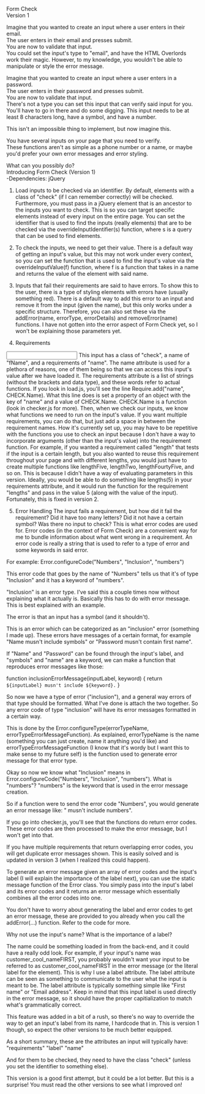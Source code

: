 Form Check<br>
Version 1<br>

Imagine that you wanted to create an input where a user enters in their email.<br>
The user enters in their email and presses submit.<br>
You are now to validate that input.<br>
You could set the input's type to "email", and have the HTML Overlords work their magic.
However, to my knowledge, you wouldn't be able to manipulate or style the error message.<br>

Imagine that you wanted to create an input where a user enters in a password.<br>
The user enters in their password and presses submit.<br>
You are now to validate that input.<br>
There's not a type you can set this input that can verify said input for you.<br>
You'll have to go in there and do some digging. This input needs to be at least
8 characters long, have a symbol, and have a number.<br>

This isn't an impossible thing to implement, but now imagine this.<br>

You have several inputs on your page that you need to verify.<br>These functions aren't as
simple as a phone number or a name, or maybe you'd prefer your own error messages and error styling.<br>

What can you possibly do?<br>
Introducing Form Check (Version 1)<br>
  -Dependencies: jQuery<br>
  
1. Load inputs to be checked via an identifier. By default, elements with a class of "check" (if I can remember correctly) will be checked. Furthermore, you must pass in a jQuery element that is an ancestor to the inputs you want to check. This is so you can target specific elements instead of every input on the entire page. You can set the identifier that is used to find the inputs (really elements) that are to be checked via the overrideInputIdentifier(s) function, where s is a query that can be used to find elements.

2. To check the inputs, we need to get their value. There is a default way of getting an input's value, but this may not work under every context, so you can set the function that is used to find the input's value via the overrideInputValue(f) function, where f is a function that takes in a name and returns the value of the element with said name.

3. Inputs that fail their requirements are said to have errors. To show this to the user, there is a type of styling elements with errors have (usually something red). There is a default way to add this error to an input and remove it from the input (given the name), but this only works under a specific structure. Therefore, you can also set these via the addError(name, errorType, errorDetails) and removeError(name) functions. I have not gotten into the error aspect of Form Check yet, so I won't be explaining those parameters yet.

4. Requirements
<input class="check" name="fName" requirements="name">
This input has a class of "check", a name of "fName", and a requirements of "name".
The name attribute is used for a plethora of reasons, one of them being so that we can access this input's
value after we have loaded it. 
The requirements attribute is a list of strings (without the brackets and data type), and these words refer to actual functions. If you look in load.js, you'll see the line Require.add("name", CHECK.Name). What this line does is set a property of an object with the key of "name" and a value of CHECK.Name. CHECK.Name is a function (look in checker.js for more). 
Then, when we check our inputs, we know what functions we need to run on the input's value.
If you want multiple requirements, you can do that, but just add a space in between the requirement names.
How it's currently set up, you may have to be repetitive with the functions you use to check an input because I don't have a way to incorporate arguments (other than the input's value) into the requirement function.
For example, if you wanted a requirement called "length" that tests if the input is a certain length, but you also wanted to reuse this requirement throughout your page and with different lengths, you would just have to create multiple functions like lengthFive, lengthTwo, lengthFourtyFive, and so on. This is because I didn't have a way of evaluating parameters in this version. Ideally, you would be able to do something like lengths(5) in your requirements attribute, and it would run the function for the requirement "lengths" and pass in the value 5 (along with the value of the input).
Fortunately, this is fixed in version 2.

5. Error Handling
The input fails a requirement, but how did it fail the requirement? Did it have too many letters? Did it not have a certain symbol? Was there no input to check? This is what error codes are used for. Error codes (in the context of Form Check) are a convenient way for me to bundle information about what went wrong in a requirement. An error code is really a string that is used to refer to a type of error and some keywords in said error.

For example:
Error.configureCode("Numbers", "Inclusion", "numbers")

This error code that goes by the name of "Numbers" tells us that it's of type "Inclusion" and it has a keyword of "numbers". 

"Inclusion" is an error type. I've said this a couple times now without explaining what it actually is. Basically this has to do with error message. This is best explained with an example.

The error is that an input has a symbol (and it shouldn't).

This is an error which can be categorized as an "inclusion" error (something I made up). These errors have messages of a certain format, for example "Name musn't include symbols" or "Password musn't contain first name".

If "Name" and "Password" can be found through the input's label, and "symbols" and "name" are a keyword, we can make a function that reproduces error messages like those:

function inclusionErrorMessage(inputLabel, keyword) {
	return `${inputLabel} musn't include ${keyword}.`
}

So now we have a type of error ("inclusion"), and a general way errors of that type should be formatted. What I've done is attach the two together. So any error code of type "inclusion" will have its error messages formatted in a certain way.

This is done by the Error.configureType(errorTypeName, errorTypeErrorMessageFunction). As explained, errorTypeName is the name (something you can just create, name it anything you'd like) and errorTypeErrorMessageFunction (I know that it's wordy but I want this to make sense to my future self) is the function used to generate error message for that error type.

Okay so now we know what "Inclusion" means in Error.configureCode("Numbers", "Inclusion", "numbers"). What is "numbers"? "numbers" is the keyword that is used in the error message creation.

So if a function were to send the error code "Numbers", you would generate an error message like: "<inputLabel> musn't include numbers".

If you go into checker.js, you'll see that the functions do return error codes. These error codes are then processed to make the error message, but I won't get into that.

If you have multiple requirements that return overlapping error codes, you will get duplicate error messages shown. This is easily solved and is updated in version 3 (when I realized this could happen).

To generate an error message given an array of error codes and the input's label (I will explain the importance of the label next), you can use the static message function of the Error class. You simply pass into the input's label and its error codes and it returns an error message which essentially combines all the error codes into one.

You don't have to worry about generating the label and error codes to get an error message, these are provided to you already when you call the addError(...) function. Refer to the code for more.

Why not use the input's name? What is the importance of a label?

The name could be something loaded in from the back-end, and it could have a really odd look. For example, if your input's name was customer_cool_nameFIRST, you probably wouldn't want your input to be referred to as customer_cool_nameFIRST in the error message (or the literal label for the element). This is why I use a label attribute. The label attribute can be seen as something to communicate to the user what the input is meant to be. The label attribute is typically something simple like "First name" or "Email address". Keep in mind that this input label is used directly in the error message, so it should have the proper capitialization to match what's grammatically correct.

This feature was added in a bit of a rush, so there's no way to override the way to get an input's label from its name, I hardcode that in. This is version 1 though, so expect the other versions to be much better equipped.

As a short summary, these are the attributes an input will typically have:
	"requirements"
	"label"
	"name"

And for them to be checked, they need to have the class "check" (unless you set the identifier to something else).

This version is a good first attempt, but it could be a lot better. But this is a surprise! You must read the other versions to see what I improved on!
